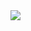 <img src="https://capsule-render.vercel.app/api?type=waving&color=timeAuto&height=200&section=header&text=Park Jeong Hoon&fontSize=60" />
